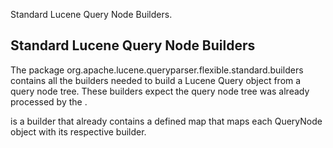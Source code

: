 ﻿<!--
 Licensed to the Apache Software Foundation (ASF) under one or more
 contributor license agreements.  See the NOTICE file distributed with
 this work for additional information regarding copyright ownership.
 The ASF licenses this file to You under the Apache License, Version 2.0
 (the "License"); you may not use this file except in compliance with
 the License.  You may obtain a copy of the License at

     http://www.apache.org/licenses/LICENSE-2.0

 Unless required by applicable law or agreed to in writing, software
 distributed under the License is distributed on an "AS IS" BASIS,
 WITHOUT WARRANTIES OR CONDITIONS OF ANY KIND, either express or implied.
 See the License for the specific language governing permissions and
 limitations under the License.
-->

Standard Lucene Query Node Builders.

## Standard Lucene Query Node Builders

 The package org.apache.lucene.queryparser.flexible.standard.builders contains all the builders needed to build a Lucene Query object from a query node tree. These builders expect the query node tree was already processed by the [](xref:Lucene.Net.QueryParsers.Flexible.Standard.Processors.StandardQueryNodeProcessorPipeline). 

 [](xref:Lucene.Net.QueryParsers.Flexible.Standard.Builders.StandardQueryTreeBuilder) is a builder that already contains a defined map that maps each QueryNode object with its respective builder. 